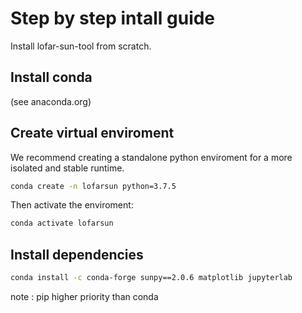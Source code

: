 # Step by step intall guide

Install lofar-sun-tool from scratch.

## Install conda

(see anaconda.org)

## Create virtual enviroment

We recommend creating a standalone python enviroment for a more isolated and stable runtime.

```bash
conda create -n lofarsun python=3.7.5
```

Then activate the enviroment:

```bash
conda activate lofarsun
```

## Install dependencies

```bash
conda install -c conda-forge sunpy==2.0.6 matplotlib jupyterlab
```

note : pip higher priority than conda
